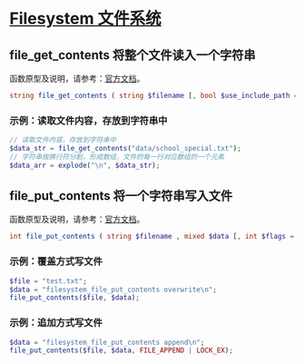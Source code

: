 # [Filesystem 文件系统](https://github.com/mumingv/php/tree/master/func/filesystem)

## file_get_contents 将整个文件读入一个字符串

函数原型及说明，请参考：[官方文档](http://php.net/manual/zh/function.file-get-contents.php)。

```php
string file_get_contents ( string $filename [, bool $use_include_path = false [, resource $context [, int $offset = -1 [, int $maxlen ]]]] )
```

### 示例：读取文件内容，存放到字符串中

```php
// 读取文件内容，存放到字符串中
$data_str = file_get_contents("data/school_special.txt");
// 字符串按换行符分割，形成数组，文件的每一行对应数组的一个元素
$data_arr = explode("\n", $data_str);
```


## file_put_contents 将一个字符串写入文件

函数原型及说明，请参考：[官方文档](http://php.net/manual/zh/function.file-put-contents.php)。

```php
int file_put_contents ( string $filename , mixed $data [, int $flags = 0 [, resource $context ]] )
```

### 示例：覆盖方式写文件

```php
$file = "test.txt";            
$data = "filesystem_file_put_contents overwrite\n";                                                                                  
file_put_contents($file, $data);
```


### 示例：追加方式写文件

```php
$data = "filesystem_file_put_contents append\n";                                                                                     
file_put_contents($file, $data, FILE_APPEND | LOCK_EX);
```








